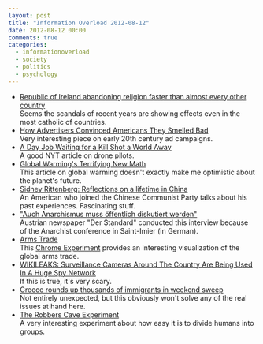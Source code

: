 ```yaml
---
layout: post
title: "Information Overload 2012-08-12"
date: 2012-08-12 00:00
comments: true
categories:
  - informationoverload
  - society
  - politics
  - psychology
---
```

* [Republic of Ireland abandoning religion faster than almost every other country](http://www.belfasttelegraph.co.uk/news/local-national/republic-of-ireland/ireland-abandoning-religion-faster-than-almost-every-other-country-16195112.html)<br>Seems the scandals of recent years are showing effects even in the most catholic of countries.
* [How Advertisers Convinced Americans They Smelled Bad](http://www.smithsonianmag.com/history-archaeology/How-Advertisers-Convinced-Americans-They-Smelled-Bad-164779646.html?c=y&story=fullstory)<br>Very interesting piece on early 20th century ad campaigns.
* [A Day Job Waiting for a Kill Shot a World Away](http://www.nytimes.com/2012/07/30/us/drone-pilots-waiting-for-a-kill-shot-7000-miles-away.html?_r=3&smid=go-share&pagewanted=all)<br>A good NYT article on drone pilots.
* [Global Warming's Terrifying New Math](http://www.rollingstone.com/politics/news/global-warmings-terrifying-new-math-20120719)<br>This article on global warming doesn't exactly make me optimistic about the planet's future.
* [Sidney Rittenberg: Reflections on a lifetime in China](http://www.danwei.com/sidney-rittenberg-reflections-on-a-lifetime-in-china/)<br>An American who joined the Chinese Communist Party talks about his past experiences. Fascinating stuff.
* ["Auch Anarchismus muss öffentlich diskutiert werden"](http://derstandard.at/1343743903666/Anarchismus-Gabriel-Kuhn-Saint-Imier)<br>Austrian newspaper "Der Standard" conducted this interview because of the Anarchist conference in Saint-Imier (in German).
* [Arms Trade](http://workshop.chromeexperiments.com/projects/armsglobe/)<br>This [Chrome Experiment](http://www.chromeexperiments.com/) provides an interesting visualization of the global arms trade.
* [WIKILEAKS: Surveillance Cameras Around The Country Are Being Used In A Huge Spy Network](http://www.businessinsider.com/trapwire-everything-you-need-to-know-2012-8)<br>If this is true, it's very scary.
* [Greece rounds up thousands of immigrants in weekend sweep](http://latimesblogs.latimes.com/world_now/2012/08/greece-rounds-up-thousands-of-immigrants-in-weekend-sweep.html)<br>Not entirely unexpected, but this obviously won't solve any of the real issues at hand here.
* [The Robbers Cave Experiment](http://lesswrong.com/lw/lt/the_robbers_cave_experiment/)<br>A very interesting experiment about how easy it is to divide humans into groups.
